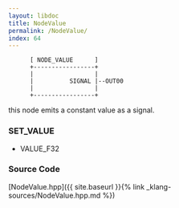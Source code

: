 ```yaml
---
layout: libdoc
title: NodeValue
permalink: /NodeValue/
index: 64
---
```


          [ NODE_VALUE      ]       
          +-----------------+       
          |                 |       
          |          SIGNAL |--OUT00
          |                 |       
          +-----------------+       

this node emits a constant value as a signal.

### SET_VALUE

- VALUE_F32


### Source Code

[NodeValue.hpp]({{ site.baseurl }}{% link _klang-sources/NodeValue.hpp.md %})


